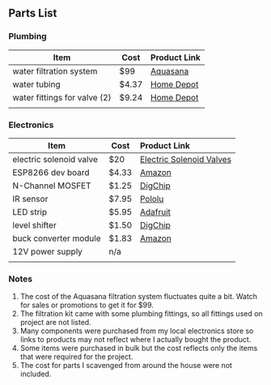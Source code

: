 ## Parts List

### Plumbing

| Item                         | Cost  | Product Link                                                 |
| ---------------------------- | ----- | :----------------------------------------------------------- |
| water filtration system      | $99   | [Aquasana](https://www.aquasana.com/drinking-water-filter-systems/under-counter-faucet-2-stage/chrome) |
| water tubing                 | $4.37 | [Home Depot](https://www.homedepot.com/p/Everbilt-1-4-in-O-D-x-1-6-in-I-D-x-25-ft-Polyethylene-Tubing-701873/207144363) |
| water fittings for valve (2) | $9.24 | [Home Depot](https://www.homedepot.com/p/Everbilt-1-4-in-x-1-4-in-MIP-Lead-Free-Brass-Compression-Adapter-Fitting-801079/207176793?MERCH=REC-_-rv_cartempty_rr-_-NA-_-207176793-_-N) |
|                              |       |                                                              |

### Electronics

| Item                    | Cost  | Product Link                                                 |
| ----------------------- | ----- | :----------------------------------------------------------- |
| electric solenoid valve | $20   | [Electric Solenoid Valves](https://www.electricsolenoidvalves.com/1-4-12v-dc-electric-plastic-solenoid-valve/?gclid=Cj0KCQiA7OnxBRCNARIsAIW53B_mqhWERAm4H16aWnoii-s6UdT-edAzLE60pQY-LprUZFgntIm0AdwaAoupEALw_wcB) |
| ESP8266 dev board       | $4.33 | [Amazon](https://www.amazon.com/HiLetgo-Internet-Development-Wireless-Micropython/dp/B010N1SPRK?ref_=ast_sto_dp) |
| N-Channel MOSFET        | $1.25 | [DigChip](https://www.digchip.com/datasheets/parts/datasheet/169/2SK2049.php) |
| IR sensor               | $7.95 | [Pololu](https://www.pololu.com/product/1134)                |
| LED strip               | $5.95 | [Adafruit](https://www.adafruit.com/product/1426)            |
| level shifter           | $1.50 | [DigChip](https://www.digchip.com/datasheets/parts/datasheet/364/74AHCT125.php) |
| buck converter module   | $1.83 | [Amazon](https://www.amazon.com/Valefod-Efficiency-Voltage-Regulator-Converter/dp/B076H3XHXP?ref_=ast_bbp_dp&th=1&psc=1) |
| 12V power supply        | n/a   |                                                              |
|                         |       |                                                              |

### Notes

1. The cost of the Aquasana filtration system fluctuates quite a bit. Watch for sales or promotions to get it for $99. 
2. The filtration kit came with some plumbing fittings, so all fittings used on project are not listed. 
3. Many components were purchased from my local electronics store so links to products may not reflect where I actually bought the product.
4. Some items were purchased in bulk but the cost reflects only the items that were required for the project.
5. The cost for parts I scavenged from around the house were not included.